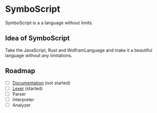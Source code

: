 # SymboScript

SymboScript is a a language without limits.

## Idea of SymboScript

Take the JavaScript, Rust and WolframLanguage and make it a beautiful language without any limitations.

## Roadmap

- [ ] [Documentation](./doc/readme.md) (not started)
- [ ] [Lexer](./lexer/readme.md) (started)
- [ ] Parser
- [ ] Interpreter
- [ ] Analyzer
